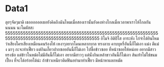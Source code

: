 # Data1
ลุยๆจัดๆมาดิ
เธออออออเธอยังคิดถึงฉันไหมเมื่อสองเรานั้นยังคงห่างไกลเมื่อเวลาพาเราไห้ไกลกันนนนน
นะโมตัสสะ
5555555555555555555555555555555555555555555555555555555555555555555555555555555555555555555555555
อิโมจิ
อิติปิโส
อาระหัง
ไก่จ๋าได้ยินไหมว่าเสียงใครเสียงเหมือนคนร้องไห้
เหงาๆอยากโดนเหลากบาล
ทรงลาบ คาบบุหรี่อันนี้ก็ไม่เอา
แม่ง
ตีแม่ง
มาๆ
กะจะทำเฟี้ยว แต่กินเกี๊ยวปากซอยอันนี้ก็ไม่เอา
ไปซื้อข้าวซอย ที่หน้าซอยให้หน่อย
อยากมีสาวทรงซ้อ แต่ข้าวในหม้อไม่มีอันนี้ก็ไม่เอา
อยากมีสาวๆ แต่นั่งกินเหล้าขาวอันนี้ก็ไม่เอา
ส้นเท้าไม่ใช่ขนมเปื้อง ที่จะได้อร่อยได้น่ะ
ถ้าข้าวเหนียวติดฟันอย่ามาทำเฟี้ยว
มีหน้าหาแลกหมัด
